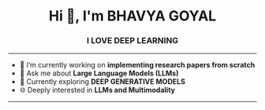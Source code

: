 <h1 align="center">Hi 👋, I'm BHAVYA GOYAL</h1>
<h3 align="center">I LOVE DEEP LEARNING</h3>

---

- 🔭 I’m currently working on **implementing research papers from scratch**
- 💬 Ask me about **Large Language Models (LLMs)**
- 🧠 Currently exploring **DEEP GENERATIVE MODELS**
- 🌐 Deeply interested in **LLMs and Multimodality**

---




